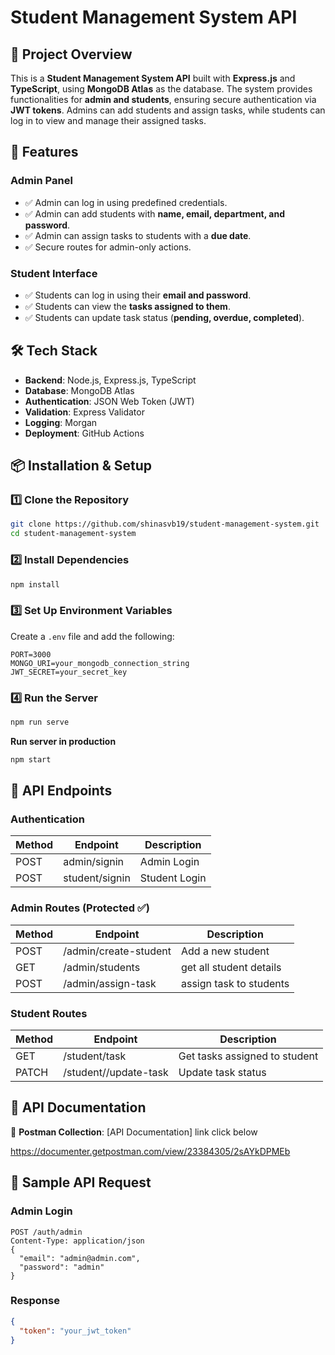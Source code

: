 # Student Management System API

## 📌 Project Overview

This is a **Student Management System API** built with **Express.js** and **TypeScript**, using **MongoDB Atlas** as the database. The system provides functionalities for **admin and students**, ensuring secure authentication via **JWT tokens**. Admins can add students and assign tasks, while students can log in to view and manage their assigned tasks.

## 🚀 Features

### **Admin Panel**

- ✅ Admin can log in using predefined credentials.
- ✅ Admin can add students with **name, email, department, and password**.
- ✅ Admin can assign tasks to students with a **due date**.
- ✅ Secure routes for admin-only actions.

### **Student Interface**

- ✅ Students can log in using their **email and password**.
- ✅ Students can view the **tasks assigned to them**.
- ✅ Students can update task status (**pending, overdue, completed**).

## 🛠️ Tech Stack

- **Backend**: Node.js, Express.js, TypeScript
- **Database**: MongoDB Atlas
- **Authentication**: JSON Web Token (JWT)
- **Validation**: Express Validator
- **Logging**: Morgan
- **Deployment**: GitHub Actions

## 📦 Installation & Setup

### 1️⃣ **Clone the Repository**

```sh
git clone https://github.com/shinasvb19/student-management-system.git
cd student-management-system
```

### 2️⃣ **Install Dependencies**

```sh
npm install
```

### 3️⃣ **Set Up Environment Variables**

Create a `.env` file and add the following:

```env
PORT=3000
MONGO_URI=your_mongodb_connection_string
JWT_SECRET=your_secret_key
```

### 4️⃣ **Run the Server**

```sh
npm run serve
```

**Run server in production**

```sh
npm start
```

## 🔑 API Endpoints

### **Authentication**

| Method | Endpoint       | Description   |
| ------ | -------------- | ------------- |
| POST   | admin/signin   | Admin Login   |
| POST   | student/signin | Student Login |

### **Admin Routes** (Protected ✅)

| Method | Endpoint              | Description             |
| ------ | --------------------- | ----------------------- |
| POST   | /admin/create-student | Add a new student       |
| GET    | /admin/students       | get all student details |
| POST   | /admin/assign-task    | assign task to students |

### **Student Routes**

| Method | Endpoint              | Description                   |
| ------ | --------------------- | ----------------------------- |
| GET    | /student/task         | Get tasks assigned to student |
| PATCH  | /student//update-task | Update task status            |

## 📜 API Documentation

📄 **Postman Collection**: [API Documentation] link click below

https://documenter.getpostman.com/view/23384305/2sAYkDPMEb

## 📝 Sample API Request

### **Admin Login**

```http
POST /auth/admin
Content-Type: application/json
{
  "email": "admin@admin.com",
  "password": "admin"
}
```

### **Response**

```json
{
  "token": "your_jwt_token"
}
```
